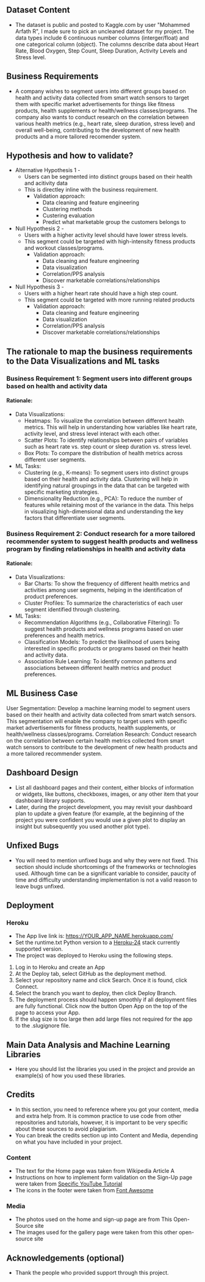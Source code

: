 
## Dataset Content
* The dataset is public and posted to Kaggle.com by user "Mohammed Arfath R", I made sure to pick an uncleaned dataset for my project. The data types include 6 continuous number columns (interger/float) and one categorical column (object). The columns describe data about Heart Rate, Blood Oxygen, Step Count, Sleep Duration, Activity Levels and Stress level.


## Business Requirements
* A company wishes to segment users into different groups based on health and activity data collected from smart watch sensors to target them with specific market advertisements for things like fitness products, health supplements or health/wellness classes/programs. The company also wants to conduct research on the correlation between various health metrics (e.g., heart rate, sleep duration, stress level) and overall well-being, contributing to the development of new health products and a more tailored recomender system.


## Hypothesis and how to validate?
* Alternative Hypothesis 1 - 
  * Users can be segmented into distinct groups based on their health and acitivity data
  * This is directley inline with the business requirement.
    * Validation approach:
      * Data cleaning and feature engineering
      * Clustering methods
      * Custering evaluation
      * Predict what marketable group the customers belongs to
* Null Hypothesis 2 -
  * Users with a higher activity level should have lower stress levels.
  * This segment could be targeted with high-intensity fitness products and workout classes/programs.
    * Validation approach:
      * Data cleaning and feature engineering
      * Data visualization
      * Correlation/PPS analysis
      * Discover marketable correlations/relationships
* Null Hypothesis 3 -
  * Users with a higher heart rate should have a high step count.
  * This segment could be targeted with more running related products
    * Validation approach:
      * Data cleaning and feature engineering
      * Data visualization
      * Correlation/PPS analysis
      * Discover marketable correlations/relationships


## The rationale to map the business requirements to the Data Visualizations and ML tasks
### Business Requirement 1: Segment users into different groups based on health and activity data

#### Rationale:

* Data Visualizations:
  * Heatmaps: To visualize the correlation between different health metrics. This will help in understanding how variables like heart rate, activity level, and stress level interact with each other.
  * Scatter Plots: To identify relationships between pairs of variables such as heart rate vs. step count or sleep duration vs. stress level.
  * Box Plots: To compare the distribution of health metrics across different user segments.
* ML Tasks:
  * Clustering (e.g., K-means): To segment users into distinct groups based on their health and activity data. Clustering will help in identifying natural groupings in the data that can be targeted with specific marketing strategies.
  * Dimensionality Reduction (e.g., PCA): To reduce the number of features while retaining most of the variance in the data. This helps in visualizing high-dimensional data and understanding the key factors that differentiate user segments.


### Business Requirement 2: Conduct research for a more tailored recommender system to suggest health products and wellness program by finding relationships in health and activity data

#### Rationale:

* Data Visualizations:
  * Bar Charts: To show the frequency of different health metrics and activities among user segments, helping in the identification of product preferences.
  * Cluster Profiles: To summarize the characteristics of each user segment identified through clustering.
* ML Tasks:
  * Recommendation Algorithms (e.g., Collaborative Filtering): To suggest health products and wellness programs based on user preferences and health metrics.
  * Classification Models: To predict the likelihood of users being interested in specific products or programs based on their health and activity data.
  * Association Rule Learning: To identify common patterns and associations between different health metrics and product preferences.


## ML Business Case
User Segmentation: Develop a machine learning model to segment users based on their health and activity data collected from smart watch sensors. This segmentation will enable the company to target users with specific market advertisements for fitness products, health supplements, or health/wellness classes/programs.
Correlation Research: Conduct research on the correlation between certain health metrics collected from smart watch sensors to contribute to the development of new health products and a more tailored recommender system.


## Dashboard Design
* List all dashboard pages and their content, either blocks of information or widgets, like buttons, checkboxes, images, or any other item that your dashboard library supports.
* Later, during the project development, you may revisit your dashboard plan to update a given feature (for example, at the beginning of the project you were confident you would use a given plot to display an insight but subsequently you used another plot type).



## Unfixed Bugs
* You will need to mention unfixed bugs and why they were not fixed. This section should include shortcomings of the frameworks or technologies used. Although time can be a significant variable to consider, paucity of time and difficulty understanding implementation is not a valid reason to leave bugs unfixed.

## Deployment
### Heroku

* The App live link is: https://YOUR_APP_NAME.herokuapp.com/ 
* Set the runtime.txt Python version to a [Heroku-24](https://devcenter.heroku.com/articles/python-support#supported-runtimes) stack currently supported version.
* The project was deployed to Heroku using the following steps.

1. Log in to Heroku and create an App
2. At the Deploy tab, select GitHub as the deployment method.
3. Select your repository name and click Search. Once it is found, click Connect.
4. Select the branch you want to deploy, then click Deploy Branch.
5. The deployment process should happen smoothly if all deployment files are fully functional. Click now the button Open App on the top of the page to access your App.
6. If the slug size is too large then add large files not required for the app to the .slugignore file.


## Main Data Analysis and Machine Learning Libraries
* Here you should list the libraries you used in the project and provide an example(s) of how you used these libraries.


## Credits 

* In this section, you need to reference where you got your content, media and extra help from. It is common practice to use code from other repositories and tutorials, however, it is important to be very specific about these sources to avoid plagiarism. 
* You can break the credits section up into Content and Media, depending on what you have included in your project. 

### Content 

- The text for the Home page was taken from Wikipedia Article A
- Instructions on how to implement form validation on the Sign-Up page were taken from [Specific YouTube Tutorial](https://www.youtube.com/)
- The icons in the footer were taken from [Font Awesome](https://fontawesome.com/)

### Media

- The photos used on the home and sign-up page are from This Open-Source site
- The images used for the gallery page were taken from this other open-source site



## Acknowledgements (optional)
* Thank the people who provided support through this project.

